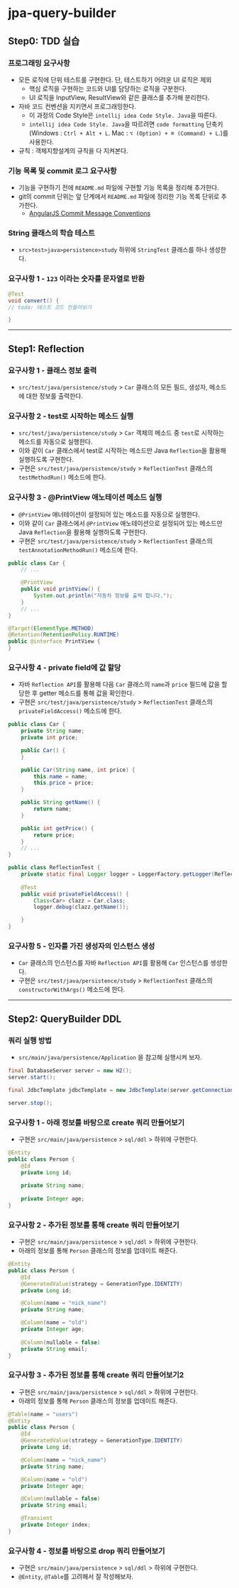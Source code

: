 # jpa-query-builder

## Step0: TDD 실습

### 프로그래밍 요구사항
* 모든 로직에 단위 테스트를 구현한다. 단, 테스트하기 어려운 UI 로직은 제외
  * 핵심 로직을 구현하는 코드와 UI를 담당하는 로직을 구분한다.
  * UI 로직을 InputView, ResultView와 같은 클래스를 추가해 분리한다.
* 자바 코드 컨벤션을 지키면서 프로그래밍한다.
  * 이 과정의 Code Style은 `intellij idea Code Style. Java`을 따른다.
  * `intellij idea Code Style. Java`을 따르려면 `code formatting` 단축키(Windows : `Ctrl + Alt + L`. Mac : `⌥ (Option) + ⌘ (Command) + L`.)를 사용한다.
* 규칙 : 객체지향설계의 규칙을 다 지켜본다.

### 기능 목록 및 commit 로그 요구사항
* 기능을 구현하기 전에 `README.md` 파일에 구현할 기능 목록을 정리해 추가한다.
* git의 commit 단위는 앞 단계에서 `README.md` 파일에 정리한 기능 목록 단위로 추가한다.
  * [AngularJS Commit Message Conventions](https://gist.github.com/stephenparish/9941e89d80e2bc58a153)

### String 클래스의 학습 테스트
* `src>test>java>persistence>study` 하위에 `StringTest` 클래스를 하나 생성한다.

### 요구사항 1 - `123` 이라는 숫자를 문자열로 반환
```java
@Test
void convert() {
// todo: 테스트 코드 만들어보기

}
```
---

## Step1: Reflection

### 요구사항 1 - 클래스 정보 출력
* `src/test/java/persistence/study` > `Car` 클래스의 모든 필드, 생성자, 메소드에 대한 정보를 출력한다.

### 요구사항 2 - test로 시작하는 메소드 실행
* `src/test/java/persistence/study` > `Car` 객체의 메소드 중 `test`로 시작하는 메소드를 자동으로 실행한다.
* 이와 같이 `Car` 클래스에서 test로 시작하는 메소드만 Java `Reflection`을 활용해 실행하도록 구현한다.
* 구현은 `src/test/java/persistence/study` > `ReflectionTest` 클래스의 `testMethodRun()` 메소드에 한다.

### 요구사항 3 - @PrintView 애노테이션 메소드 실행
* `@PrintView` 애너테이션이 설정되어 있는 메소드를 자동으로 실행한다.
* 이와 같이 `Car` 클래스에서 `@PrintView` 애노테이션으로 설정되어 있는 메소드만 Java `Reflection`을 활용해 실행하도록 구현한다.
* 구현은 `src/test/java/persistence/study` > `ReflectionTest` 클래스의 `testAnnotationMethodRun()` 메소드에 한다.

```java
public class Car {
    // ...

    @PrintView
    public void printView() {
        System.out.println("자동차 정보를 출력 합니다.");
    }
    // ...
}

@Target(ElementType.METHOD)
@Retention(RetentionPolicy.RUNTIME)
public @interface PrintView {
}
```

### 요구사항 4 - private field에 값 할당
* 자바 `Reflection API`를 활용해 다음 `Car` 클래스의 `name`과 `price` 필드에 값을 할당한 후 getter 메소드를 통해 값을 확인한다.
* 구현은 `src/test/java/persistence/study` > `ReflectionTest` 클래스의 `privateFieldAccess()` 메소드에 한다.

```java
public class Car {
    private String name;
    private int price;

    public Car() {
    }

    public Car(String name, int price) {
        this.name = name;
        this.price = price;
    }

    public String getName() {
        return name;
    }

    public int getPrice() {
        return price;
    }
    // ...
}

public class ReflectionTest {
    private static final Logger logger = LoggerFactory.getLogger(ReflectionTest.class);
    
    @Test
    public void privateFieldAccess() {
        Class<Car> clazz = Car.class;
        logger.debug(clazz.getName());

    }
}
```

### 요구사항 5 - 인자를 가진 생성자의 인스턴스 생성
* `Car` 클래스의 인스턴스를 자바 `Reflection API`를 활용해 `Car` 인스턴스를 생성한다.
* 구현은 `src/test/java/persistence/study` > `ReflectionTest` 클래스의 `constructorWithArgs()` 메소드에 한다.
---

## Step2: QueryBuilder DDL

### 쿼리 실행 방법
* `src/main/java/persistence/Application` 을 참고해 실행시켜 보자.

```java
final DatabaseServer server = new H2();
server.start();

final JdbcTemplate jdbcTemplate = new JdbcTemplate(server.getConnection());

server.stop();
```

### 요구사항 1 - 아래 정보를 바탕으로 create 쿼리 만들어보기
* 구현은 `src/main/java/persistence` > `sql/ddl` > 하위에 구현한다.
```java
@Entity
public class Person {
    @Id
    private Long id;
    
    private String name;
    
    private Integer age;
}
```

### 요구사항 2 - 추가된 정보를 통해 create 쿼리 만들어보기
* 구현은 `src/main/java/persistence` > `sql/ddl` > 하위에 구현한다.
* 아래의 정보를 통해 `Person` 클래스의 정보를 업데이트 해준다.
```java
@Entity
public class Person {
    @Id
    @GeneratedValue(strategy = GenerationType.IDENTITY)
    private Long id;

    @Column(name = "nick_name")
    private String name;

    @Column(name = "old")
    private Integer age;
    
    @Column(nullable = false)
    private String email;
}
```

### 요구사항 3 - 추가된 정보를 통해 create 쿼리 만들어보기2
* 구현은 `src/main/java/persistence` > `sql/ddl` > 하위에 구현한다.
* 아래의 정보를 통해 `Person` 클래스의 정보를 업데이트 해준다.

```java
@Table(name = "users")
@Entity
public class Person {
    @Id
    @GeneratedValue(strategy = GenerationType.IDENTITY)
    private Long id;

    @Column(name = "nick_name")
    private String name;

    @Column(name = "old")
    private Integer age;

    @Column(nullable = false)
    private String email;

    @Transient
    private Integer index;
}
```

### 요구사항 4 - 정보를 바탕으로 drop 쿼리 만들어보기
* 구현은 `src/main/java/persistence` > `sql/ddl` > 하위에 구현한다.
* `@Entity`, `@Table`를 고려해서 잘 작성해보자.
